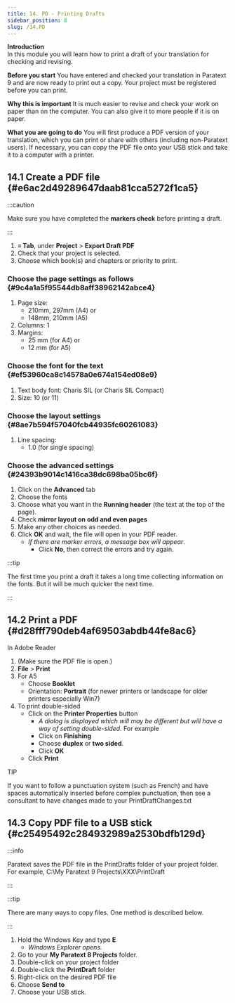 ```yaml
---
title: 14. PD - Printing Drafts
sidebar_position: 8
slug: /14.PD
---
```




**Introduction**  
In this module you will learn how to print a draft of your translation for checking and revising.


**Before you start**
You have entered and checked your translation in Paratext 9 and are now ready to print out a copy. Your project must be registered before you can print.


**Why this is important**
It is much easier to revise and check your work on paper than on the computer. You can also give it to more people if it is on paper.


**What you are going to do**
You will first produce a PDF version of your translation, which you can print or share with others (including non-Paratext users). If necessary, you can copy the PDF file onto your USB stick and take it to a computer with a printer.


## 14.1 Create a PDF file[](https://manual.paratext.org/Training-Manual/Stage-2/PD#141-create-a-pdf-file) {#e6ac2d49289647daab81cca5272f1ca5}


:::caution


Make sure you have completed the **markers check** before printing a draft.


:::

1. **≡ Tab**, under **Project** &gt; **Export Draft PDF**
1. Check that your project is selected.
1. Choose which book(s) and chapters or priority to print.

### Choose the page settings as follows[](https://manual.paratext.org/Training-Manual/Stage-2/PD#choose-the-page-settings-as-follows) {#9c4a1a5f95544db8aff38962142abce4}

1. Page size:
	- 210mm, 297mm (A4) or
	- 148mm, 210mm (A5)
1. Columns: 1
1. Margins:
	- 25 mm (for A4) or
	- 12 mm (for A5)

### Choose the font for the text[](https://manual.paratext.org/Training-Manual/Stage-2/PD#choose-the-font-for-the-text) {#ef53960ca8c14578a0e674a154ed08e9}

1. Text body font: Charis SIL (or Charis SIL Compact)
1. Size: 10 (or 11)

### Choose the layout settings[](https://manual.paratext.org/Training-Manual/Stage-2/PD#choose-the-layout-settings) {#8ae7b594f57040fcb44935fc60261083}

1. Line spacing:
	- 1.0 (for single spacing)

### Choose the advanced settings[](https://manual.paratext.org/Training-Manual/Stage-2/PD#choose-the-advanced-settings) {#24393b9014c1416ca38dc698ba05bc6f}

1. Click on the **Advanced** tab
1. Choose the fonts
1. Choose what you want in the **Running header** (the text at the top of the page).
1. Check **mirror layout on odd and even pages**
1. Make any other choices as needed.
1. Click **OK** and wait, the file will open in your PDF reader.
	- _If there are marker errors, a message box will appear_.
		- Click **No**, then correct the errors and try again.

:::tip


The first time you print a draft it takes a long time collecting information on the fonts. But it will be much quicker the next time.


:::


## 14.2 Print a PDF[](https://manual.paratext.org/Training-Manual/Stage-2/PD#142-print-a-pdf) {#d28fff790deb4af69503abdb44fe8ac6}


In Adobe Reader

1. (Make sure the PDF file is open.)
1. **File** &gt; **Print**
1. For A5
	- Choose **Booklet**
	- Orientation: **Portrait** (for newer printers or landscape for older printers especially Win7)
1. To print double-sided
	- Click on the **Printer Properties** button
		- _A dialog is displayed which will may be different but will have a way of setting double-sided._ For example
		- Click on **Finishing**
		- Choose **duplex** or **two sided**.
		- Click **OK**
	- Click **Print**

TIP


If you want to follow a punctuation system (such as French) and have spaces automatically inserted before complex punctuation, then see a consultant to have changes made to your PrintDraftChanges.txt


## 14.3 Copy PDF file to a USB stick[](https://manual.paratext.org/Training-Manual/Stage-2/PD#143-copy-pdf-file-to-a-usb-stick) {#c25495492c284932989a2530bdfb129d}


:::info


Paratext saves the PDF file in the PrintDrafts folder of your project folder. For example, C:\My Paratext 9 Projects\XXX\PrintDraft


:::


:::tip


There are many ways to copy files. One method is described below.


:::

1. Hold the Windows Key and type **E**
	- _Windows Explorer opens._
1. Go to your **My Paratext 8 Projects** folder.
1. Double-click on your project folder
1. Double-click the **PrintDraft** folder
1. Right-click on the desired PDF file
1. Choose **Send to**
1. Choose your USB stick.
